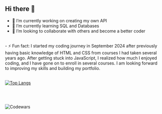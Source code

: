 ## Hi there 👋

- 🔭 I’m currently working on creating my own API
- 🌱 I’m currently learning SQL and Databases
- 👯 I’m looking to collaborate with others and become a better coder
<br>
- ⚡ Fun fact: I started my coding journey in September 2024 after previously having basic knowledge of HTML and CSS from courses I had taken several years ago. 
After getting stuck into JavaScript, I realized how much I enjoyed coding, and I have gone on to enroll in several courses. I am looking forward to improving my skills and building 
my portfolio.
<br>
<br>

[![Top Langs](https://github-readme-stats.vercel.app/api/top-langs/?username=ReWats)](https://github.com/ReWats/github-readme-stats)


<br>
<br>

![Codewars](https://img.shields.io/badge/Codewars%20%3A%20ReWats-<color>.svg)






